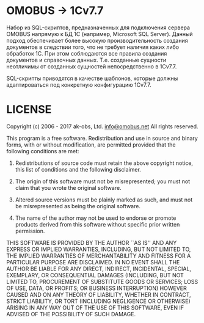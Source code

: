 # OMOBUS -> 1Cv7.7

Набор из SQL-скриптов, предназначенных для подключения сервера OMOBUS
напрямую к БД 1С (например, Microsoft SQL Server). Данный подход обеспечивает
более высокую производительность создания документов в следствии того,
что не требует наличия каких либо обработок 1C. При этом соблюдаются все
правила создания документов и справочных данных. Т.е. созданные сущности
неотличимы от созданных сущностей непосредственно в 1Сv7.7.

SQL-скрипты приводятся в качестве шаблонов, которые должны адаптироваться под
конкретную конфигурацию 1Сv7.7.

# LICENSE

Copyright (c) 2006 - 2017 ak-obs, Ltd. <info@omobus.net>
All rights reserved.

This program is a free software. Redistribution and use in source
and binary forms, with or without modification, are permitted provided
that the following conditions are met:

1. Redistributions of source code must retain the above copyright
   notice, this list of conditions and the following disclaimer.

2. The origin of this software must not be misrepresented; you must
   not claim that you wrote the original software.

3. Altered source versions must be plainly marked as such, and must
   not be misrepresented as being the original software.

4. The name of the author may not be used to endorse or promote
   products derived from this software without specific prior written
   permission.

THIS SOFTWARE IS PROVIDED BY THE AUTHOR ``AS IS'' AND ANY EXPRESS
OR IMPLIED WARRANTIES, INCLUDING, BUT NOT LIMITED TO, THE IMPLIED
WARRANTIES OF MERCHANTABILITY AND FITNESS FOR A PARTICULAR PURPOSE
ARE DISCLAIMED.  IN NO EVENT SHALL THE AUTHOR BE LIABLE FOR ANY
DIRECT, INDIRECT, INCIDENTAL, SPECIAL, EXEMPLARY, OR CONSEQUENTIAL
DAMAGES (INCLUDING, BUT NOT LIMITED TO, PROCUREMENT OF SUBSTITUTE
GOODS OR SERVICES; LOSS OF USE, DATA, OR PROFITS; OR BUSINESS
INTERRUPTION) HOWEVER CAUSED AND ON ANY THEORY OF LIABILITY,
WHETHER IN CONTRACT, STRICT LIABILITY, OR TORT (INCLUDING
NEGLIGENCE OR OTHERWISE) ARISING IN ANY WAY OUT OF THE USE OF THIS
SOFTWARE, EVEN IF ADVISED OF THE POSSIBILITY OF SUCH DAMAGE.
